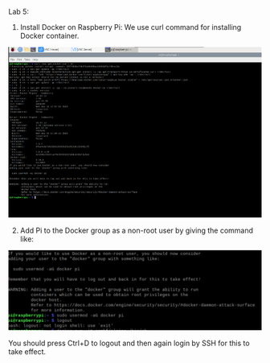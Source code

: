 Lab 5:

1. Install Docker on Raspberry Pi:
We use curl command for installing Docker container.

![](Dockerinstall.PNG)

2. Add Pi to the Docker group as a non-root user by giving the command like:

![](logout.PNG)

You should press Ctrl+D to logout and then again login by SSH for this to take effect.
